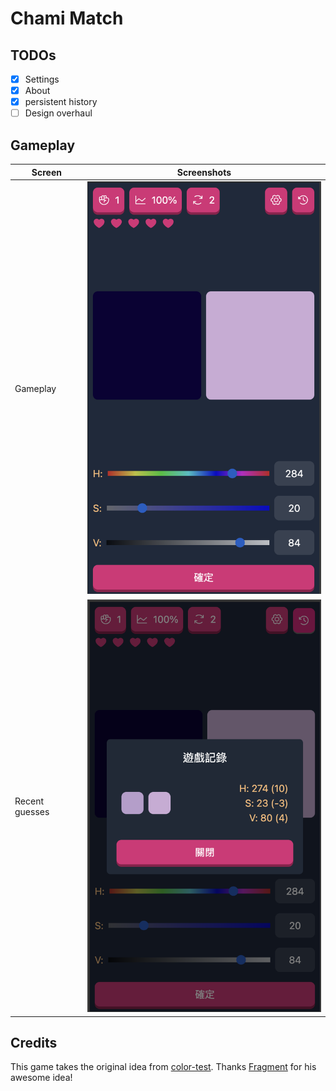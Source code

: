 # Chami Match

## TODOs

- [x] Settings
- [x] About
- [x] persistent history
- [ ] Design overhaul

## Gameplay

| Screen         | Screenshots                                 |
| -------------- | ------------------------------------------- |
| Gameplay       | <img src="./docs/images/1.png" width="400"> |
| Recent guesses | <img src="./docs/images/2.png" width="400"> |

## Credits

This game takes the original idea from [color-test](https://dream7fragment.itch.io/color-test). Thanks [Fragment](https://www.facebook.com/Dream7Fragment) for his awesome idea!

